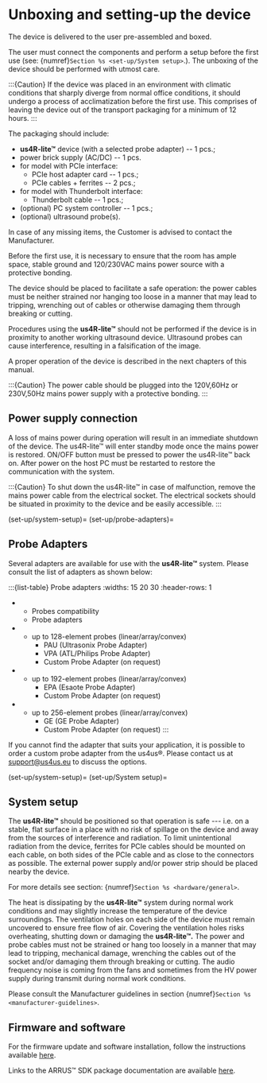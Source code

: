 # Unboxing and setting-up the device

The device is delivered to the user pre-assembled and boxed.

The user must connect the components and perform a setup before the
first use (see: {numref}`Section %s <set-up/System setup>`.). The unboxing of the device should
be performed with utmost care.


:::{Caution}
If the device was placed in an environment with climatic conditions that sharply diverge from normal office conditions, it should undergo a process of acclimatization before the first use. This comprises of leaving the device out of the transport packaging for a minimum of 12 hours.
:::

The packaging should include:

-   **us4R-lite™** device (with a selected probe adapter) -- 1 pcs.;
-   power brick supply (AC/DC) -- 1 pcs.
-   for model with PCIe interface:
    -   PCIe host adapter card -- 1 pcs.;
    -   PCIe cables + ferrites -- 2 pcs.;
-   for model with Thunderbolt interface:
    -   Thunderbolt cable -- 1 pcs.;
-   (optional) PC system controller -- 1 pcs.;
-   (optional) ultrasound probe(s).

In case of any missing items, the Customer is advised to contact the Manufacturer.

Before the first use, it is necessary to ensure that the room has ample space, stable ground and 120/230VAC mains power source with a protective bonding.

The device should be placed to facilitate a safe operation: the power
cables must be neither strained nor hanging too loose in a manner that
may lead to tripping, wrenching out of cables or otherwise damaging them
through breaking or cutting.

Procedures using the **us4R-lite™** should not be performed if the device is in proximity to another working ultrasound device. Ultrasound probes can cause interference, resulting in a falsification of the image.

A proper operation of the device is described in the next chapters of this manual.

:::{Caution}
The power cable should be plugged into the 120V,60Hz or 230V,50Hz mains power supply with a protective bonding.
:::
## Power supply connection

<!-- :::{Caution}
The 120/230VAC power socket used to power the us4R-lite™ must be equipped with a protective earth wire. It is imperative to ensure that the electrical system provides the fire protection required for the class I devices.
::: -->

A loss of mains power during operation will result in an immediate shutdown of the device. The us4R-lite™ will enter standby mode once the mains power is restored. ON/OFF button must be pressed to power the us4R-lite™ back on. After power on the host PC must be restarted to restore the communication with the system.

:::{Caution}
To shut down the us4R-lite™ in case of malfunction, remove the mains power cable from the electrical socket. The electrical sockets should be situated in proximity to the device and be easily accessible.
:::

(set-up/system-setup)=
(set-up/probe-adapters)=
## Probe Adapters

Several adapters are available for use with the **us4R-lite™** system. Please consult the list of adapters as shown below:

:::{list-table} Probe adapters 
:widths: 15 20 30
:header-rows: 1

*   - Probes compatibility
    - Probe adapters
*   - up to 128-element probes (linear/array/convex) 
        - PAU (Ultrasonix Probe Adapter)
        - VPA (ATL/Philips Probe Adapter)
        - Custom Probe Adapter (on request)
*   - up to 192-element probes (linear/array/convex) 
        - EPA (Esaote Probe Adapter)
        - Custom Probe Adapter (on request)
*   - up to 256-element probes (linear/array/convex)
        - GE (GE Probe Adapter)
        - Custom Probe Adapter (on request)
:::

If you cannot find the adapter that suits your application, it is possible to order a custom probe adapter from the us4us®. Please contact us at <support@us4us.eu> to discuss the options.

(set-up/system-setup)=
(set-up/System setup)=
## System setup

The **us4R-lite™** should be positioned so that operation is safe --- i.e. on a stable, flat surface in a place with no risk of spillage on the device and away from the sources of interference and radiation. To limit unintentional radiation from the device, ferrites for PCIe cables should be mounted on each cable, on both sides of the PCIe cable and as close to the connectors as possible. The external power supply and/or power strip should be placed nearby the device. 

For more details see section: {numref}`Section %s <hardware/general>`.

The heat is dissipating by the **us4R-lite™**  system during normal work conditions and may slightly increase the temperature of the device surroundings. The ventilation holes on each side of the device must remain uncovered to ensure free flow of air. Covering the ventilation holes risks overheating, shutting down or damaging the **us4R-lite™.** The power and probe cables must not be strained or hang too loosely in a manner that may lead to tripping, mechanical damage, wrenching the cables out of the socket and/or damaging them through breaking or
cutting. The audio frequency noise is coming from the fans and sometimes
from the HV power supply during transmit during normal work conditions.

Please consult the Manufacturer guidelines in section {numref}`Section %s <manufacturer-guidelines>`.

## Firmware and software

For the firmware update and software installation, follow the instructions available
[here](https://us4useu.github.io/arrus-toolkit/content/installation/index.html).

Links to the ARRUS™ SDK package documentation are available
[here](https://github.com/us4useu/arrus).
